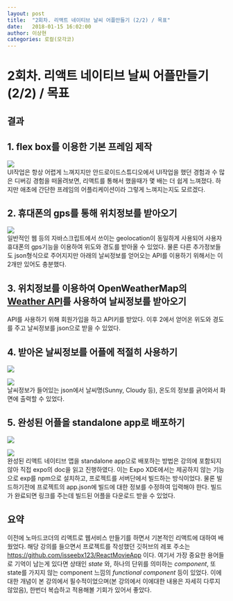 ```yaml
---
layout: post
title:  "2회차. 리액트 네이티브 날씨 어플만들기 (2/2) / 목표"
date:   2018-01-15 16:02:00
author: 이상현
categories: 로컬(모각코)
---
```


# 2회차. 리액트 네이티브 날씨 어플만들기 (2/2) / 목표

## 결과

## 1. flex box를 이용한 기본 프레임 제작

<img src="{{ site.baseurl }}/assets/postImages/20180113/loading.png"> <br>
UI작업은 항상 어렵게 느껴지지만 안드로이드스튜디오에서 UI작업을 했던 경험과 수 많은 디버깅 경험을 떠올려보면, 리액트를 통해서 했을때가 몇 배는 더 쉽게 느껴졌다. 하지만 애초에 간단한 프레임의 어플리케이션이라 그렇게 느껴지는지도 모르겠다.

## 2. 휴대폰의 gps를 통해 위치정보를 받아오기

<img src="{{ site.baseurl }}/assets/postImages/20180113/geolocation.png"> <br>
일반적인 웹 등의 자바스크립트에서 쓰이는 geolocation이 동일하게 사용되어 사용자 휴대폰의 gps기능을 이용하여 위도와 경도를 받아올 수 있었다. 물론 다른 추가정보들도 json형식으로 주어지지만 아래의 날씨정보를 얻어오는 API를 이용하기 위해서는 이 2개만 있어도 충분했다.

## 3. 위치정보를 이용하여 OpenWeatherMap의 [Weather API](http://openweathermap.org/api)를 사용하여 날씨정보를 받아오기

API를 사용하기 위해 회원가입을 하고 API키를 받았다. 이후 2에서 얻어온 위도와 경도를 주고 날씨정보를 json으로 받을 수 있었다.

## 4. 받아온 날씨정보를 어플에 적절히 사용하기

<img src="{{ site.baseurl }}/assets/postImages/20180113/cloud.png">

<img src="{{ site.baseurl }}/assets/postImages/20180113/mist.png"> <br>
날씨정보가 들어있는 json에서 날씨명(Sunny, Cloudy 등), 온도의 정보를 긁어와서 화면에 출력할 수 있었다.

## 5. 완성된 어플을 standalone app로 배포하기

<img src="{{ site.baseurl }}/assets/postImages/20180113/BuildingStandaloneApp.png">

<img src="{{ site.baseurl }}/assets/postImages/20180113/BuildCompleteLog.png"> <br>
완성된 리액트 네이티브 앱을 standalone app으로 배포하는 방법은 강의에 포함되지 않아 직접 expo의 doc을 읽고 진행하였다. 이는 Expo XDE에서는 제공하지 않는 기능으로 exp를 npm으로 설치하고, 프로젝트를 서버단에서 빌드하는 방식이었다. 물론 빌드하기전에 프로젝트의 app.json에 빌드에 대한 정보를 수정하여 입력해야 한다. 빌드가 완료되면 링크를 주는데 빌드된 어플을 다운로드 받을 수 있었다.

## 요약

이전에 노마드코더의 리액트로 웹서비스 만들기를 하면서 기본적인 리액트에 대하여 배웠었다. 해당 강의를 들으면서 프로젝트를 작성했던 깃허브의 레포 주소는 https://github.com/isseebx123/ReactMovieApp 이다. 여기서 가장 중요한 용어들로 기억이 남는게 있다면 상태인 *state* 와, 하나의 단위를 의미하는 *component*, 또 state를 가지지 않는 component 느낌의 *functional component* 등이 있었다. 이에 대한 개념이 본 강의에서 필수적이었으며(본 강의에서 이에대한 내용은 자세히 다루지 않았음), 한번더 복습하고 적용해볼 기회가 있어서 좋았다.
